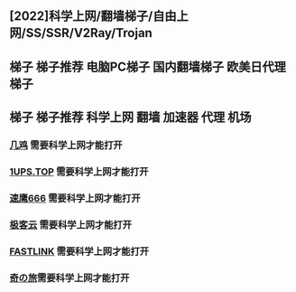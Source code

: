 ## [2022]科学上网/翻墙梯子/自由上网/SS/SSR/V2Ray/Trojan  
## 梯子 梯子推荐 电脑PC梯子 国内翻墙梯子 欧美日代理梯子  
## 梯子 梯子推荐 科学上网 翻墙 加速器 代理 机场  

### [几鸡](https://103.186.187.63/waf/HDU12) 需要科学上网才能打开
### [1UPS.TOP](https://1ups.top/register?aff=51071)  需要科学上网才能打开
### [速鹰666](https://suying00.com/auth/register?code=dF7y)  需要科学上网才能打开 
### [极客云](https://jike251.xyz/auth/register?code=DOYt)  需要科学上网才能打开
### [FASTLINK](https://v01.fl-aff.com/auth/register?code=A1vi)  需要科学上网才能打开
### [奇の旅](https://www.q1travel.cloud/aff.php?aff=5290)需要科学上网才能打开
<!-- ### [https://mojie.cyou](https://mojie.cyou/#/register?code=bwiAOBZQ)需要科学上网才能打开
### [https://www.paopao.dog](https://www.paopao.dog/#/register?code=0d4OB2HG)需要科学上网才能打开
### [https://keko.club](https://keko.club/#/register?code=73xyhM2X)需要科学上网才能打开
 -->
